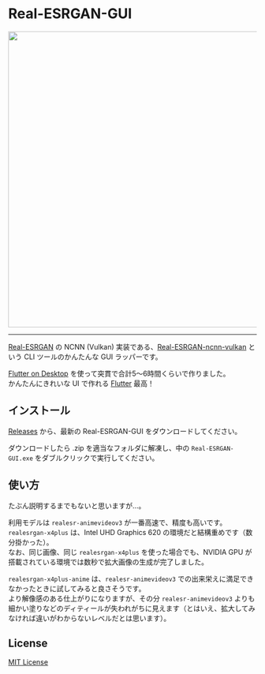
# Real-ESRGAN-GUI

<img width="600" src="https://user-images.githubusercontent.com/39271166/189219130-61d1f864-9200-4fe5-ae75-59b2b2e4e84f.png">

-----

[Real-ESRGAN](https://github.com/xinntao/Real-ESRGAN) の NCNN (Vulkan) 実装である、[Real-ESRGAN-ncnn-vulkan](https://github.com/xinntao/Real-ESRGAN-ncnn-vulkan) という CLI ツールのかんたんな GUI ラッパーです。

[Flutter on Desktop](https://flutter.dev/multi-platform/desktop) を使って突貫で合計5～6時間くらいで作りました。  
かんたんにきれいな UI で作れる [Flutter](https://flutter.dev/) 最高！

## インストール

[Releases](https://github.com/tsukumijima/Real-ESRGAN-GUI/releases) から、最新の Real-ESRGAN-GUI をダウンロードしてください。

ダウンロードしたら .zip を適当なフォルダに解凍し、中の `Real-ESRGAN-GUI.exe` をダブルクリックで実行してください。  

## 使い方

たぶん説明するまでもないと思いますが…。

利用モデルは `realesr-animevideov3` が一番高速で、精度も高いです。  
`realesrgan-x4plus` は、Intel UHD Graphics 620 の環境だと結構重めです（数分掛かった）。  
なお、同じ画像、同じ `realesrgan-x4plus` を使った場合でも、NVIDIA GPU が搭載されている環境では数秒で拡大画像の生成が完了しました。

`realesrgan-x4plus-anime` は、`realesr-animevideov3` での出来栄えに満足できなかったときに試してみると良さそうです。  
より解像感のある仕上がりになりますが、その分 `realesr-animevideov3` よりも細かい塗りなどのディティールが失われがちに見えます（とはいえ、拡大してみなければ違いがわからないレベルだとは思います）。

## License

[MIT License](License.txt)
